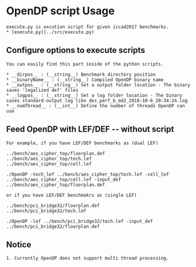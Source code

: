 # OpenDP script Usage

    execute.py is excution script for given iccad2017 benchmarks.
    * [execute.py](../src/execute.py)

## Configure options to execute scripts
    You can easily find this part inside of the python scripts.

    * __dirpos__ : (__string__) Benchmark directory position
    * __binaryName__ : (__string__) Compiled OpenDP binary name
    * __outpos__ : (__string__) Set a output folder location - The binary saves 'legalized def' files
    * __logpos__ : (__string__) Set a log folder location - The binary saves standard-output log like des_perf_b_md2_2018-10-6_20:34:24.log
    * __numThread__ : (__int__) Define the number of threads OpenDP can use

## Feed OpenDP with LEF/DEF -- without script

    For example, if you have LEF/DEF benchmarks as (dual LEF)

    ../bench/aes_cipher_top/floorplan.def
    ../bench/aes_cipher_top/tech.lef
    ../bench/aes_cipher_top/cell.lef

    ./OpenDP -tech_lef ../bench/aes_cipher_top/tech.lef -cell_lef ../bench/aes_cipher_top/cell.lef -input_def ../bench/aes_cipher_top/floorplan.def

    or if you have LEF/DEF benchmakrs as (single LEF)

    ../bench/pci_bridge32/floorplan.def
    ../bench/pci_bridge32/tech.lef

    ./OpenDP -lef ../bench/pci_bridge32/tech.lef -input_def ../bench/pci_bridge32/floorplan.def

## Notice

    1. Currently OpenDP does not support multi thread processing.

